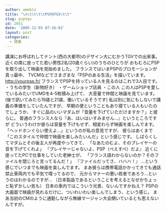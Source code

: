 ```yaml
---
author: ameblo
title: "\n\t\t\t\tPSP@TGV\t\t"
slug: psptgv
id: 2651
date: '2005-12-03 07:16:02'
layout: post
categories:
  - 随筆
---
```


講演にお呼ばれしてナント(西の大都市)のデザイン大にむかうTGVでの出来事。 近くの席に座ってた若い男性2名(20歳ぐらい)のうちのひとりが おもむろにPSPを取り出して映画を見始めました。 フランスではいまPSPのプロモーションが真っ最中、 TVCMなどでさまざまな「PSPのある生活」を描いています。 http://yourpsp.fr/ フランスでPSPを持っている人を見るのはこれで3人目です。 ・うちの学生（新物好き） ・ゲームショップ店員 ・この人 この人はPSPを愛しているみたいでUMDを4-5枚積み上げて、 大音量で仲間と映画を見ています。 (後で訊いてみたら19歳と21歳、働いているそうです) 私は別に気にもしないで講義の準備をしていたんですが、 早朝の便ということもあり寝ている人もいたのでしょうか、 すぐに品のいいマダムが「音量を下げていただけますか？」と彼らに。 普通のフランス人なら『あ、はいはいすみません…』というところですが どういうわけか彼らは音量を下げもせず、相変わらず映画を楽しんでます。 「ヘッドホンぐらい使えよ…」というのが私の意見ですが、 彼らはあくまで「このスタイルで仲間で映画を楽しみたいんだ」という感じです。 しばらくしてマダムとその後主人が再度やってきて、 「なあたのむよ、そのプレイヤーの音を下げてくれよ」 『プレイヤーじゃないよ、PSP（ぺえすぺ）だよ』 近くに座ってたPCで仕事をしていた老紳士が、 「フランス語わからないのか？そのファイルを閉じろと言ってるんだ！」 『ファイルだってさ、ハハハ！』 …という感じでいつまでも映画を楽しんでます。 まあ彼らは携帯電話かかってきても通話禁止車両内でも平気で喋ってるので、 元からマナーの悪い若者であろう…というのはわかるのですが… （日本製品であるということを考えるとなぜかちょっと恥ずかしい気も） 日本の車内ではこういう光景、ないんですかねえ？ PSPの大画面で映画が見れるだけに、ついわいわい楽しんでしまう、という感じ。 まあ当初のCMのように通勤しながら無線マージャン大会開いているとも思えないんですが。
